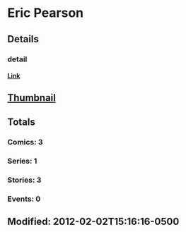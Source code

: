# Eric  Pearson 
## Details
### detail
#### [Link](http://marvel.com/comics/creators/11611/eric_pearson?utm_campaign=apiRef&utm_source=225578a89fc76f3d20fbffda5d17a88d)
## [Thumbnail](http://i.annihil.us/u/prod/marvel/i/mg/b/40/image_not_available.jpg)
## Totals
### Comics: 3
### Series: 1
### Stories: 3
### Events: 0
## Modified: 2012-02-02T15:16:16-0500